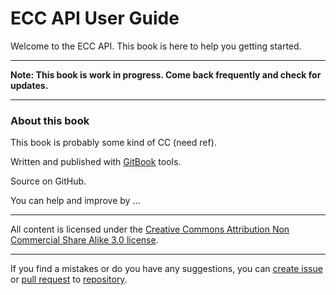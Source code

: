 # ECC API User Guide

Welcome to the ECC API. This book is here to help you getting started.

---

__Note: This book is work in progress. Come back frequently and check for updates.__

---

### About this book

This book is probably some kind of CC (need ref).

Written and published with [GitBook](https://www.gitbook.io) tools.

Source on GitHub.

You can help and improve by ...

---

All content is licensed under the [Creative Commons Attribution Non Commercial Share Alike 3.0 license](http://creativecommons.org/licenses/by-nc-sa/3.0/). 

---

If you find a mistakes or do you have any suggestions, you can [create issue](https://github.com/97-things/97-things-every-programmer-should-know/issues) or [pull request](https://github.com/97-things/97-things-every-programmer-should-know/pulls) to [repository](https://github.com/97-things/97-things-every-programmer-should-know).
